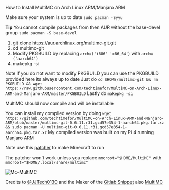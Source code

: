 How to Install MultiMC on Arch Linux ARM/Manjaro ARM

Make sure your system is up to date `sudo pacman -Syyu`

**Tip** You cannot compile packages from then AUR without the base-devel group `sudo pacman -S base-devel`

1. git clone https://aur.archlinux.org/multimc-git.git
2. cd multimc-git
 3. Modify PKGBUILD by replacing `arch=('i686' 'x86_64'`) with `arch=('aarch64')`
 4. makepkg -si
 
 Note if you do not want to modify PKGBUILD you can use the PKGBUILD provided here its always up to date
 Just do `cd $HOME/multimc-git && rm PKGBUILD && wget https://raw.githubusercontent.com/techtimefor/MultiMC-on-Arch-Linux-ARM-and-Manjaro-ARM/master/PKGBUILD`
 Lastly do `makepkg -si`

MultiMC should now compile and will be installable

You can install my compiled version by doing `wget https://github.com/techtimefor/MultiMC-on-Arch-Linux-ARM-and-Manjaro-ARM/blob/master/multimc-git-0.6.11.r31.gcd57e354-1-aarch64.pkg.tar.xz && sudo pacman -U multimc-git-0.6.11.r31.gcd57e354-1-aarch64.pkg.tar.xz`
My compiled version was built on my Pi 4 running Manjaro ARM

Note use this [patcher](https://github.com/JJTech0130/MultiMC-Patcher) to make Minecraft to run

The patcher won't work unless you replace `mmcroot="$HOME/MultiMC"` with
`mmcroot="$HOME/.local/share/multimc"`

![Mc-MultiMC](https://user-images.githubusercontent.com/51377400/88114013-e3814480-cbaa-11ea-9e22-cd7e47e40ee7.png)

Credits to [@JJTech0130](https://github.com/JJTech0130) and the Maker of the [Gitlab Snippet](https://gitlab.com/snippets/1933165)
also [MultiMC](https://github.com/MultiMC/MultiMC5)
 
